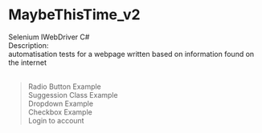 # MaybeThisTime_v2  <br/>
Selenium IWebDriver C#  <br/>
Description:  <br/>
automatisation tests for a webpage written based on information found on the internet  <br/>
<br/>
 > Radio Button Example <br/>
 > Suggession Class Example <br/>
 > Dropdown Example <br/>
 > Checkbox Example <br/>
 > Login to account <br/>
